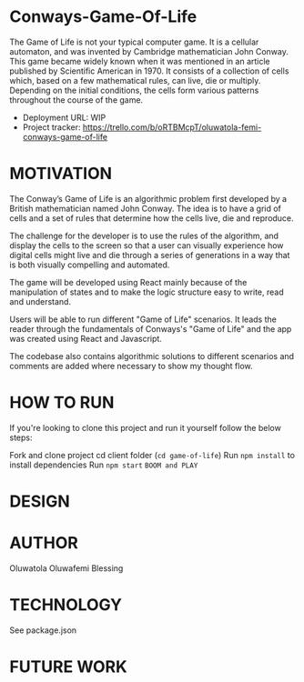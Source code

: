 # Conways-Game-Of-Life

The Game of Life is not your typical computer game. It is a cellular automaton, and was invented by Cambridge mathematician John Conway.  This game became widely known when it was mentioned in an article published by Scientific American in 1970. It consists of a collection of cells which, based on a few mathematical rules, can live, die or multiply. Depending on the initial conditions, the cells form various patterns throughout the course of the game.

* Deployment URL:     WIP
* Project tracker:    https://trello.com/b/oRTBMcpT/oluwatola-femi-conways-game-of-life

# MOTIVATION
The Conway’s Game of Life is an algorithmic problem first developed by a British mathematician named John Conway. The idea is to have a grid of cells and a set of rules that determine how the cells live, die and reproduce.

The challenge for the developer is to use the rules of the algorithm, and display the cells to the screen so that a user can visually experience how digital cells might live and die through a series of generations in a way that is both visually compelling and automated.

The game will be developed using React mainly because of the manipulation of states and to make the logic structure easy to write, read and understand.

Users will be able to run different "Game of Life" scenarios. It leads the reader through the fundamentals of Conways's "Game of Life" and the app was created using React and Javascript.

The codebase also contains algorithmic solutions to different scenarios and comments are added where necessary to show my thought flow.

# HOW TO RUN
If you're looking to clone this project and run it yourself follow the below steps:

Fork and clone project
cd client folder (`cd game-of-life`)
Run `npm install` to install dependencies
Run `npm start`
`BOOM and PLAY`

# DESIGN


# AUTHOR
Oluwatola Oluwafemi Blessing

# TECHNOLOGY
See package.json

# FUTURE WORK

